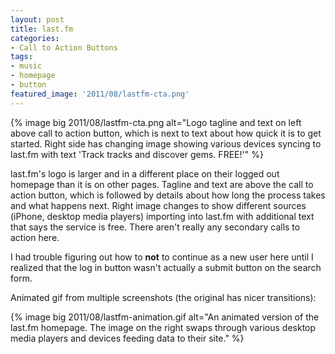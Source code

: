 ```yaml
---
layout: post
title: last.fm
categories:
- Call to Action Buttons
tags:
- music
- homepage
- button
featured_image: '2011/08/lastfm-cta.png'
---
```

{% image big 2011/08/lastfm-cta.png alt="Logo tagline and text on left above call to action button, which is next to text about how quick it is to get started. Right side has changing image showing various devices syncing to last.fm with text 'Track tracks and discover gems. FREE!'" %}

last.fm's logo is larger and in a different place on their logged out homepage than it is on other pages. Tagline and text are above the call to action button, which is followed by details about how long the process takes and what happens next. Right image changes to show different sources (iPhone, desktop media players) importing into last.fm with additional text that says the service is free. There aren't really any secondary calls to action here.

I had trouble figuring out how to <strong>not</strong> to continue as a new user here until I realized that the log in button wasn't actually a submit button on the search form.

Animated gif from multiple screenshots (the original has nicer transitions):

{% image big 2011/08/lastfm-animation.gif alt="An animated version of the last.fm homepage. The image on the right swaps through various desktop media players and devices feeding data to their site." %}